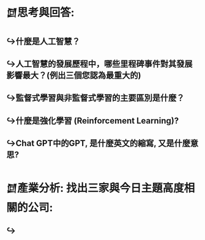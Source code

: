 # 𒇔思考與回答:
## ↪︎什麼是人工智慧？

## ↪︎人工智慧的發展歷程中，哪些里程碑事件對其發展影響最大？(例出三個您認為最重大的)

## ↪︎監督式學習與非監督式學習的主要區別是什麼？

## ↪︎什麼是強化學習 (Reinforcement Learning)?
 
## ↪︎Chat GPT中的GPT, 是什麼英文的縮寫, 又是什麼意思? 

# 𒇔產業分析: 找出三家與今日主題高度相關的公司:
## ↪︎
